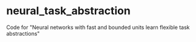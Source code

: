 # neural_task_abstraction
Code for "Neural networks with fast and bounded units learn flexible task abstractions"
